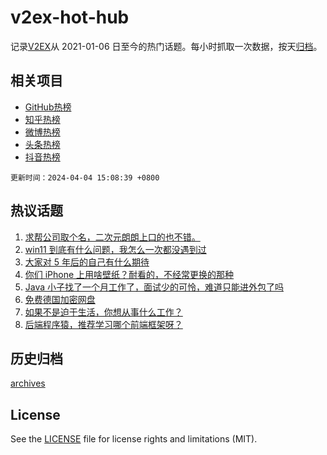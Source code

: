 # v2ex-hot-hub

 记录[V2EX](https://www.v2ex.com/)从 2021-01-06 日至今的热门话题。每小时抓取一次数据，按天[归档](archives)。
 
 ## 相关项目

- [GitHub热榜](https://github.com/lonnyzhang423/github-hot-hub)
- [知乎热榜](https://github.com/lonnyzhang423/zhihu-hot-hub)
- [微博热榜](https://github.com/lonnyzhang423/weibo-hot-hub)
- [头条热榜](https://github.com/lonnyzhang423/toutiao-hot-hub)
- [抖音热榜](https://github.com/lonnyzhang423/douyin-hot-hub)


 `更新时间：2024-04-04 15:08:39 +0800`

## 热议话题

1. [求帮公司取个名，二次元朗朗上口的也不错。](https://www.v2ex.com/t/1029528)
1. [win11 到底有什么问题，我怎么一次都没遇到过](https://www.v2ex.com/t/1029637)
1. [大家对 5 年后的自己有什么期待](https://www.v2ex.com/t/1029515)
1. [你们 iPhone 上用啥壁纸？耐看的，不经常更换的那种](https://www.v2ex.com/t/1029495)
1. [Java 小子找了一个月工作了，面试少的可怜，难道只能进外包了吗](https://www.v2ex.com/t/1029487)
1. [免费德国加密网盘](https://www.v2ex.com/t/1029584)
1. [如果不是迫于生活，你想从事什么工作？](https://www.v2ex.com/t/1029673)
1. [后端程序猿，推荐学习哪个前端框架呀？](https://www.v2ex.com/t/1029575)

## 历史归档

[archives](archives)

## License

See the [LICENSE](LICENSE) file for license rights and limitations (MIT).
